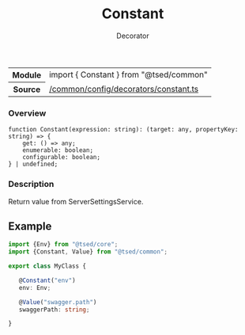 
<header class="symbol-info-header"><h1 id="constant">Constant</h1><label class="symbol-info-type-label decorator">Decorator</label></header>
<!-- summary -->
<section class="symbol-info"><table class="is-full-width"><tbody><tr><th>Module</th><td><div class="lang-typescript"><span class="token keyword">import</span> { Constant }&nbsp;<span class="token keyword">from</span>&nbsp;<span class="token string">"@tsed/common"</span></div></td></tr><tr><th>Source</th><td><a href="https://github.com/Romakita/ts-express-decorators/blob/v4.2.0/src//common/config/decorators/constant.ts#L0-L0">/common/config/decorators/constant.ts</a></td></tr></tbody></table></section>
<!-- overview -->


### Overview


<pre><code class="typescript-lang ">function <span class="token function">Constant</span><span class="token punctuation">(</span>expression<span class="token punctuation">:</span> <span class="token keyword">string</span><span class="token punctuation">)</span><span class="token punctuation">:</span> <span class="token punctuation">(</span>target<span class="token punctuation">:</span> <span class="token keyword">any</span><span class="token punctuation">,</span> propertyKey<span class="token punctuation">:</span> <span class="token keyword">string</span><span class="token punctuation">)</span> => <span class="token punctuation">{</span>
    get<span class="token punctuation">:</span> <span class="token punctuation">(</span><span class="token punctuation">)</span> => <span class="token keyword">any</span><span class="token punctuation">;</span>
    enumerable<span class="token punctuation">:</span> <span class="token keyword">boolean</span><span class="token punctuation">;</span>
    configurable<span class="token punctuation">:</span> <span class="token keyword">boolean</span><span class="token punctuation">;</span>
<span class="token punctuation">}</span> | undefined<span class="token punctuation">;</span>
</code></pre>


<!-- Parameters -->

<!-- Description -->


### Description

Return value from ServerSettingsService.

## Example

```typescript
import {Env} from "@tsed/core";
import {Constant, Value} from "@tsed/common";

export class MyClass {

   @Constant("env")
   env: Env;

   @Value("swagger.path")
   swaggerPath: string;

}
```

<!-- Members -->

